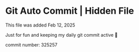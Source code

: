 # Git Auto Commit | Hidden File

This file was added Feb 12, 2025

Just for fun and keeping my daily git commit active 🤪

commit number: 325257
